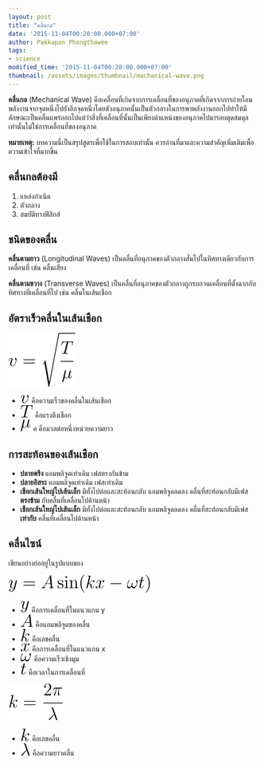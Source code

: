 ```yaml
---
layout: post
title: "คลื่นกล"
date: '2015-11-04T00:20:00.000+07:00'
author: Pakkapon Phongthawee
tags:
- science
modified_time: '2015-11-04T00:20:00.000+07:00'
thumbnail: /assets/images/thumbnail/machanical-wave.png
---
```

**คลื่นกล** (Mechanical Wave) คือเคลื่อนที่เกิดจากการเคลื่อนที่ของอนุภาคที่เกิดจากการถ่ายโอนพลังงานจากจุดหนึ่งไปยังอีกจุดหนึ่งโดยตัวอนุภาคนั้นเป็นตัวกลางในการพาพลังงานออกไปทำให้มีลักษณะเป็นคลื่นแพร่ออกไปแต่ว่าสิ่งที่เคลื่อนที่นั้นเป็นเพียงตำแหน่งของอนุภาคไปมารอบตุดสมดุลเท่านั้นไม่ใช่การเคลื่อนที่ของอนุภาค

**หมายเหตุ:** บทความนี้เป็นสรุปสูตรเพื่อใช้ในการสอบเท่านั้น ควรอ่านที่มาและความสำคัญเพิ่มเติมเพื่อความเข้าใจที่มากขึ้น


## คลื่นกลต้องมี

1. แหล่งกำเนิด
2. ตัวกลาง
3. สมบัติทางฟิสิกส์

## ชนิดของคลื่น

**คลื่นตามยาว** (Longitudinal Waves) เป็นคลื่นที่อนุภาคของตัวกลางสั่นไปในทิศทางเดียวกับการเคลื่อนที่ เช่น คลื่นเสียง

**คลื่นตามขวาง** (Transverse Waves) เป็นคลื่นที่อนุภาคของตัวกลางถูกรบกวนเคลื่อนที่ตั้งฉากกับทิศทางที่เคลื่อนที่ไป เช่น คลื่นในเส้นเชือก

## อัตราเร็วคลื่นในเส้นเชือก

![](/assets/images/post/machanical-wave/formular-wave-in-string.svg)

- ![](/assets/images/post/machanical-wave/v.svg) คือความเร็วของคลื่นในเส้นเชือก
- ![](/assets/images/post/machanical-wave/cap-t.svg) คือแรงตึงเชือก
- ![](/assets/images/post/machanical-wave/mu.svg) ค คือมวลต่อหนึ่งหน่วยความยาว

## การสะท้อนของเส้นเชือก

- **ปลายตรึง** แอมพลิจูดเท่าเดิม เฟสตรงกันข้าม
- **ปลายอิสระ** แอมพลิจูดเท่าเดิม เฟสเท่าเดิม
- **เชือกเส้นใหญ่ไปเส้นเล็ก** มีทั้งไปต่อและสะท้อนกลับ แอมพลิจูดลดลง คลื่นที่สะท้อนกลับมีเฟส **ตรงข้าม** กับคลื่นที่เคลื่อนไปด้านหน้า
- **เชือกเส้นใหญ่ไปเส้นเล็ก** มีทั้งไปต่อและสะท้อนกลับ แอมพลิจูดลดลง คลื่นที่สะท้อนกลับมีเฟส **เท่ากับ** คลื่นที่เคลื่อนไปด้านหน้า

## คลื่นไซน์

เขียนอย่างย่ออยู่ในรูปแบบของ

![](/assets/images/post/machanical-wave/formular-sine01.svg)

- ![](/assets/images/post/machanical-wave/y.svg) คือการเคลื่อนที่ในแนวแกน y
- ![](/assets/images/post/machanical-wave/cap-a.svg) คือแอมพลิจูดของคลื่น
- ![](/assets/images/post/machanical-wave/k.svg) คือเลขคลื่น
- ![](/assets/images/post/machanical-wave/x.svg) คือการเคลื่อนที่ในแนวแกน x
- ![](/assets/images/post/machanical-wave/omega.svg) คือความเร็วเชิงมุม
- ![](/assets/images/post/machanical-wave/t.svg)  คือเวลาในการเคลื่อนที่

![](/assets/images/post/machanical-wave/formular-sine02.svg)

- ![](/assets/images/post/machanical-wave/k.svg) คือเลขคลื่น
- ![](/assets/images/post/machanical-wave/lambda.svg) คือความยาวคลื่น

